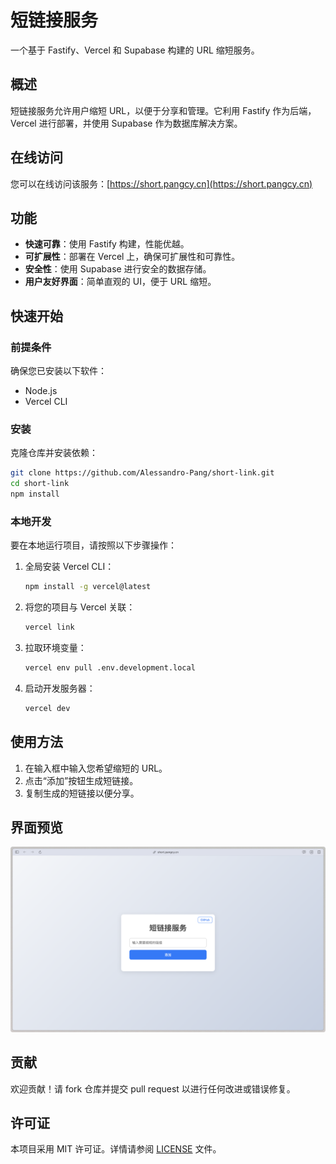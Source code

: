 <!--
 * @Author: zi.yang
 * @Date: 2024-12-11 19:24:33
 * @LastEditors: zi.yang
 * @LastEditTime: 2024-12-12 19:23:51
 * @Description: 
 * @FilePath: /short-link/README.md
-->
# 短链接服务

一个基于 Fastify、Vercel 和 Supabase 构建的 URL 缩短服务。

## 概述

短链接服务允许用户缩短 URL，以便于分享和管理。它利用 Fastify 作为后端，Vercel 进行部署，并使用 Supabase 作为数据库解决方案。

## 在线访问

您可以在线访问该服务：[https://short.pangcy.cn](https://short.pangcy.cn)

## 功能

- **快速可靠**：使用 Fastify 构建，性能优越。
- **可扩展性**：部署在 Vercel 上，确保可扩展性和可靠性。
- **安全性**：使用 Supabase 进行安全的数据存储。
- **用户友好界面**：简单直观的 UI，便于 URL 缩短。

## 快速开始

### 前提条件

确保您已安装以下软件：

- Node.js
- Vercel CLI

### 安装

克隆仓库并安装依赖：

```bash
git clone https://github.com/Alessandro-Pang/short-link.git
cd short-link
npm install
```

### 本地开发

要在本地运行项目，请按照以下步骤操作：

1. 全局安装 Vercel CLI：

   ```bash
   npm install -g vercel@latest
   ```

2. 将您的项目与 Vercel 关联：

   ```bash
   vercel link
   ```

3. 拉取环境变量：

   ```bash
   vercel env pull .env.development.local
   ```

4. 启动开发服务器：

   ```bash
   vercel dev
   ```

## 使用方法

1. 在输入框中输入您希望缩短的 URL。
2. 点击“添加”按钮生成短链接。
3. 复制生成的短链接以便分享。

## 界面预览

![预览](./readme/image.png)

## 贡献

欢迎贡献！请 fork 仓库并提交 pull request 以进行任何改进或错误修复。

## 许可证

本项目采用 MIT 许可证。详情请参阅 [LICENSE](./LICENSE) 文件。
